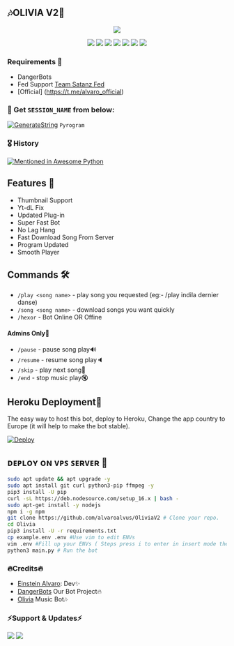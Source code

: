 <h2 align="centre">🎶OLIVIA V2🎵</h2>

<p align="center">
  <img src="https://telegra.ph/file/b820b4247cb3451ddd7e9.jpg">
</p>
<p align="center">
    <a href="https://www.python.org/" alt="made-with-python"> <img src="https://img.shields.io/badge/Made%20with-Python-black.svg?style=flat-square&logo=python&logoColor=blue&color=red" /></a>
    <a href="https://github.com/alvaroalvus/OliviaV2/graphs/commit-activity" alt="Maintenance"> <img src="https://img.shields.io/badge/Maintained%3F-yes-red.svg?style=flat-square" /></a>
    <a href="https://github.com/alvaroalvus/OliviaV2"> <img src="https://img.shields.io/github/repo-size/HEXOROP/eSportMusicX?color=red&logo=github&logoColor=blue&style=flat-square" /></a>
    <a href="https://github.com/alvaroalvus/OliviaV2/commits/main"> <img src="https://img.shields.io/github/last-commit/HEXOROP/eSportMusicX?color=red&logo=github&logoColor=blue&style=flat-square" /></a>
    <a href="https://github.com/alvaroalvus/OliviaV2/issues"> <img src="https://img.shields.io/github/issues/HEXOROP/eSportMusicX?color=red&logo=github&logoColor=blue&style=flat-square" /></a>
    <a href="https://github.com/alvaroalvus/OliviaV2/network/members"> <img src="https://img.shields.io/github/forks/HEXOROP/eSportMusicX?color=red&logo=github&logoColor=blue&style=flat-square" /></a>  
    <a href="https://github.com/alvaroalvus/OliviaV2/network/members"> <img src="https://img.shields.io/github/stars/HEXOROP/eSportMusicX?color=red&logo=github&logoColor=blue&style=flat-square" /></a>  
</p>

<h3>Requirements 📝</h3>

- DangerBots
- Fed Support [Team Satanz Fed](https://t.me/Team_Satanz_Fed)
- [Official] (https://t.me/alvaro_official)

### 🧪 Get `SESSION_NAME` from below:

[![GenerateString](https://img.shields.io/badge/repl.it-generateString-yellowgreen)](https://replit.com/@HEXOROP/eSportMusic) ``Pyrogram``

### 🎖 History

[![Mentioned in Awesome Python](https://awesome.re/mentioned-badge.svg)](https://github.com/alvaroalvus/OliviaV2)

## Features 🔮

- Thumbnail Support
- Yt-dL Fix
- Updated Plug-in
- Super Fast Bot
- No Lag Hang
- Fast Download Song From Server
- Program Updated
- Smooth Player

## Commands 🛠

- `/play <song name>` - play song you requested (eg:- /play indila dernier danse)
- `/song <song name>` - download songs you want quickly
- `/hexor` - Bot Online OR Offine

#### Admins Only👾 
- `/pause` - pause song play🔊
- `/resume` - resume song play🔈
- `/skip` - play next song🎼
- `/end` - stop music play🔇

## Heroku Deployment💎
The easy way to host this bot, deploy to Heroku, Change the app country to Europe (it will help to make the bot stable).

[![Deploy](https://www.herokucdn.com/deploy/button.svg)](https://heroku.com/deploy?template=https://github.com/alvaroalvus/OliviaV2)

## ᴅᴇᴘʟᴏʏ ᴏɴ ᴠᴘꜱ ꜱᴇʀᴠᴇʀ 📡

```sh
sudo apt update && apt upgrade -y
sudo apt install git curl python3-pip ffmpeg -y
pip3 install -U pip
curl -sL https://deb.nodesource.com/setup_16.x | bash -
sudo apt-get install -y nodejs
npm i -g npm
git clone https://github.com/alvaroalvus/OliviaV2 # Clone your repo.
cd Olivia
pip3 install -U -r requirements.txt
cp example.env .env #Use vim to edit ENVs
vim .env #Fill up your ENVs ( Steps press i to enter in insert mode then edit the file. Press Esc to exit the editing mode then type :wq! and press Enter key to save the file.)
python3 main.py # Run the bot
```

###  🔥Credits🔥
- [Einstein Alvaro](http://t.me/alvaa_Robot): Dev✨️
- [DangerBots](https://t.me/danger_bots) Our Bot Project🔥
- [Olivia](https://t.me/Olivia_Music_Robot) Music Bot🎶

### ⚡️Support & Updates⚡️
<a href="https://t.me/dangerbots"><img src="https://img.shields.io/badge/Join-Group%20Support-blue.svg?style=for-the-badge&logo=Telegram"></a> <a href="https://t.me/Olivia_Music_Support"><img src="https://img.shields.io/badge/Join-Updates%20Channel-blue.svg?style=for-the-badge&logo=Telegram"></a>

